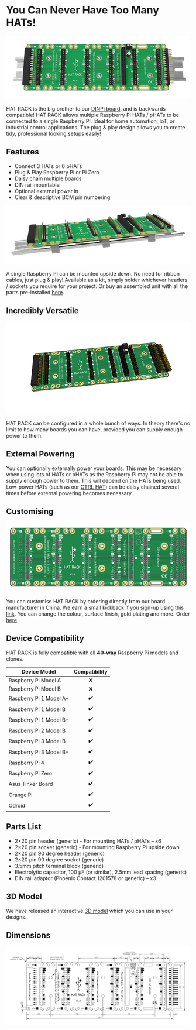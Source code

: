 # You Can Never Have Too Many HATs!

![HAT RACK](/img/hat-rack.gif)

HAT RACK is the big brother to our [DINPi board](https://github.com/plasmadancom/DINPi), and is backwards compatible! HAT RACK allows multiple Raspberry Pi HATs / pHATs to be connected to a single Raspberry Pi. Ideal for home automation, IoT, or industrial control applications. The plug & play design allows you to create tidy, professional looking setups easily!

## Features
* Connect 3 HATs or 6 pHATs
* Plug & Play Raspberry Pi or Pi Zero
* Daisy chain multiple boards
* DIN rail mountable
* Optional external power in
* Clear & descriptive BCM pin numbering

![HAT RACK DIN Rail](/img/hat-rack-din-rail.gif)

A single Raspberry Pi can be mounted upside down. No need for ribbon cables, just plug & play! Available as a kit, simply solder whichever headers / sockets you require for your project. Or buy an assembled unit with all the parts pre-installed [here](https://plasmadan.com/hatrack).

## Incredibly Versatile

![HAT RACK Animated](/img/hat-rack-animated.gif)

HAT RACK can be configured in a whole bunch of ways. In theory there's no limit to how many boards you can have, provided you can supply enough power to them.

## External Powering

You can optionally externally power your boards. This may be necessary when using lots of HATs or pHATs as the Raspberry Pi may not be able to supply enough power to them. This will depend on the HATs being used. Low-power HATs (such as our [CTRL HAT](https://plasmadan.com/ctrlhat)) can be daisy chained several times before external powering becomes necessary.

## Customising

<p align="center">
    <a href="https://www.pcbway.com/project/shareproject/HAT_RACK___Multi_HAT_Mount_for_Raspberry_Pi.html">
        <img alt="HAT RACK PCB" src="/img/hat-rack-pcb.gif" width="500">
    </a>
</p>

You can customise HAT RACK by ordering directly from our board manufacturer in China. We earn a small kickback if you sign-up using [this link](https://www.pcbway.com/setinvite.aspx?inviteid=19024). You can change the colour, surface finish, gold plating and more. Order [here](https://www.pcbway.com/project/shareproject/HAT_RACK___Multi_HAT_Mount_for_Raspberry_Pi.html).

## Device Compatibility

HAT RACK is fully compatible with all **40-way** Raspberry Pi models and clones.

| Device Model | Compatibility |
| --- | :---: |
| Raspberry Pi Model A | &#x274c; |
| Raspberry Pi Model B | &#x274c; |
| Raspberry Pi 1 Model A+ | &#x2714;&#xFE0F; |
| Raspberry Pi 1 Model B | &#x2714;&#xFE0F; |
| Raspberry Pi 1 Model B+ | &#x2714;&#xFE0F; |
| Raspberry Pi 2 Model B | &#x2714;&#xFE0F; |
| Raspberry Pi 3 Model B | &#x2714;&#xFE0F; |
| Raspberry Pi 3 Model B+ | &#x2714;&#xFE0F; |
| Raspberry Pi 4 | &#x2714;&#xFE0F; |
| Raspberry Pi Zero | &#x2714;&#xFE0F; |
| Asus Tinker Board | &#x2714;&#xFE0F; |
| Orange Pi | &#x2714;&#xFE0F; |
| Odroid | &#x2714;&#xFE0F; |

## Parts List
* 2×20 pin header (generic) - For mounting HATs / pHATs – x6
* 2×20 pin socket (generic) - For mounting Raspberry Pi upside down
* 2×20 pin 90 degree header (generic)
* 2×20 pin 90 degree socket (generic)
* 3.5mm pitch terminal block (generic)
* Electrolytic capacitor, 100 µF (or similar), 2.5mm lead spacing (generic)
* DIN rail adaptor (Phoenix Contact 1201578 or generic) – x3

## 3D Model

We have released an interactive [3D model](https://grabcad.com/library/hat-rack-1) which you can use in your designs.

## Dimensions

<p align="center">
    <a href="https://raw.githubusercontent.com/plasmadancom/HAT-RACK/master/img/hat-rack-dimensions.gif">
        <img alt="Mechanical Drawing" src="/img/hat-rack-dimensions.gif">
    </a>
</p>